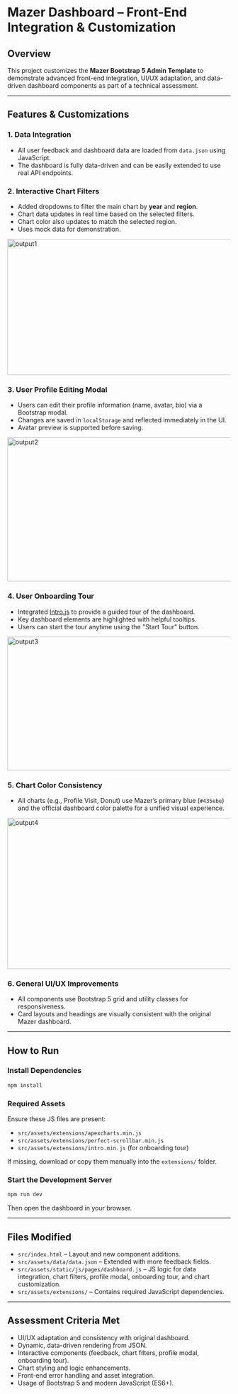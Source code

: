 # Mazer Dashboard – Front-End Integration & Customization

## Overview
This project customizes the **Mazer Bootstrap 5 Admin Template** to demonstrate advanced front-end integration, UI/UX adaptation, and data-driven dashboard components as part of a technical assessment.

---

## Features & Customizations

### 1. Data Integration
- All user feedback and dashboard data are loaded from `data.json` using JavaScript.
- The dashboard is fully data-driven and can be easily extended to use real API endpoints.

### 2. Interactive Chart Filters
- Added dropdowns to filter the main chart by **year** and **region**.
- Chart data updates in real time based on the selected filters.
- Chart color also updates to match the selected region.
- Uses mock data for demonstration.
<img width="553" height="307" alt="output1" src="https://github.com/user-attachments/assets/5eb06cfc-d341-41ab-b751-a9fbe56bba26" />

### 3. User Profile Editing Modal
- Users can edit their profile information (name, avatar, bio) via a Bootstrap modal.
- Changes are saved in `localStorage` and reflected immediately in the UI.
- Avatar preview is supported before saving.
<img width="707" height="325" alt="output2" src="https://github.com/user-attachments/assets/59cb7a7b-0910-4f5c-aa9a-5876d4869a9b" />


### 4. User Onboarding Tour
- Integrated [Intro.js](https://introjs.com/) to provide a guided tour of the dashboard.
- Key dashboard elements are highlighted with helpful tooltips.
- Users can start the tour anytime using the "Start Tour" button.
<img width="530" height="302" alt="output3" src="https://github.com/user-attachments/assets/560c6278-1acb-4272-9a0d-bc2003ef2b3d" />


### 5. Chart Color Consistency
- All charts (e.g., Profile Visit, Donut) use Mazer’s primary blue (`#435ebe`) and the official dashboard color palette for a unified visual experience.
<img width="733" height="341" alt="output4" src="https://github.com/user-attachments/assets/3843e07e-c888-4e06-bd83-c015dc11b02b" />


### 6. General UI/UX Improvements
- All components use Bootstrap 5 grid and utility classes for responsiveness.
- Card layouts and headings are visually consistent with the original Mazer dashboard.

---

## How to Run

### Install Dependencies
```bash
npm install
```

### Required Assets
Ensure these JS files are present:
- `src/assets/extensions/apexcharts.min.js`
- `src/assets/extensions/perfect-scrollbar.min.js`
- `src/assets/extensions/intro.min.js` (for onboarding tour)

If missing, download or copy them manually into the `extensions/` folder.

### Start the Development Server
```bash
npm run dev
```
Then open the dashboard in your browser.

---

## Files Modified

- `src/index.html` – Layout and new component additions.
- `src/assets/data/data.json` – Extended with more feedback fields.
- `src/assets/static/js/pages/dashboard.js` – JS logic for data integration, chart filters, profile modal, onboarding tour, and chart customization.
- `src/assets/extensions/` – Contains required JavaScript dependencies.

---

## Assessment Criteria Met

- UI/UX adaptation and consistency with original dashboard.
- Dynamic, data-driven rendering from JSON.
- Interactive components (feedback, chart filters, profile modal, onboarding tour).
- Chart styling and logic enhancements.
- Front-end error handling and asset integration.
- Usage of Bootstrap 5 and modern JavaScript (ES6+).

